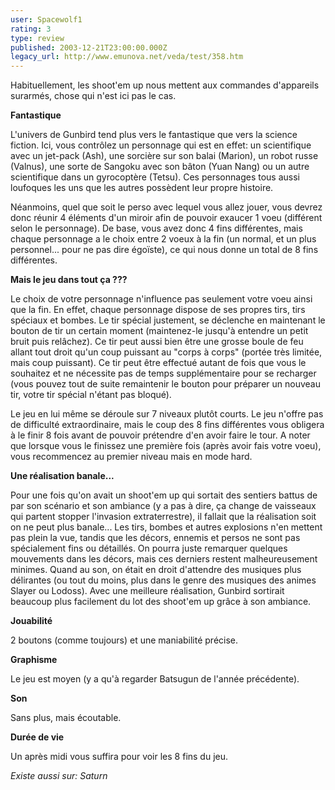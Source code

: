 ```yaml
---
user: Spacewolf1
rating: 3
type: review
published: 2003-12-21T23:00:00.000Z
legacy_url: http://www.emunova.net/veda/test/358.htm
---
```

Habituellement, les shoot'em up nous mettent aux commandes d'appareils surarmés, chose qui n'est ici pas le cas.  

  

**Fantastique**  

L'univers de Gunbird tend plus vers le fantastique que vers la science fiction. Ici, vous contrôlez un personnage qui est en effet: un scientifique avec un jet-pack (Ash), une sorcière sur son balai (Marion), un robot russe (Valnus), une sorte de Sangoku avec son bâton (Yuan Nang) ou un autre scientifique dans un gyrocoptère (Tetsu). Ces personnages tous aussi loufoques les uns que les autres possèdent leur propre histoire.  

Néanmoins, quel que soit le perso avec lequel vous allez jouer, vous devrez donc réunir 4 éléments d'un miroir afin de pouvoir exaucer 1 voeu (différent selon le personnage). De base, vous avez donc 4 fins différentes, mais chaque personnage a le choix entre 2 voeux à la fin (un normal, et un plus personnel... pour ne pas dire égoïste), ce qui nous donne un total de 8 fins différentes.  

  

**Mais le jeu dans tout ça ???**  

Le choix de votre personnage n'influence pas seulement votre voeu ainsi que la fin. En effet, chaque personnage dispose de ses propres tirs, tirs spéciaux et bombes. Le tir spécial justement, se déclenche en maintenant le bouton de tir un certain moment (maintenez-le jusqu'à entendre un petit bruit puis relâchez). Ce tir peut aussi bien être une grosse boule de feu allant tout droit qu'un coup puissant au "corps à corps" (portée très limitée, mais coup puissant). Ce tir peut être effectué autant de fois que vous le souhaitez et ne nécessite pas de temps supplémentaire pour se recharger (vous pouvez tout de suite remaintenir le bouton pour préparer un nouveau tir, votre tir spécial n'étant pas bloqué).  

Le jeu en lui même se déroule sur 7 niveaux plutôt courts. Le jeu n'offre pas de difficulté extraordinaire, mais le coup des 8 fins différentes vous obligera à le finir 8 fois avant de pouvoir prétendre d'en avoir faire le tour. A noter que lorsque vous le finissez une première fois (après avoir fais votre voeu), vous recommencez au premier niveau mais en mode hard.  

  

**Une réalisation banale...**  

Pour une fois qu'on avait un shoot'em up qui sortait des sentiers battus de par son scénario et son ambiance (y a pas à dire, ça change de vaisseaux qui partent stopper l'invasion extraterrestre), il fallait que la réalisation soit on ne peut plus banale... Les tirs, bombes et autres explosions n'en mettent pas plein la vue, tandis que les décors, ennemis et persos ne sont pas spécialement fins ou détaillés. On pourra juste remarquer quelques mouvements dans les décors, mais ces derniers restent malheureusement minimes. Quand au son, on était en droit d'attendre des musiques plus délirantes (ou tout du moins, plus dans le genre des musiques des animes Slayer ou Lodoss). Avec une meilleure réalisation, Gunbird sortirait beaucoup plus facilement du lot des shoot'em up grâce à son ambiance.  

  

  

**Jouabilité**  

2 boutons (comme toujours) et une maniabilité précise.  

**Graphisme**  

Le jeu est moyen (y a qu'à regarder Batsugun de l'année précédente).  

**Son**  

Sans plus, mais écoutable.  

**Durée de vie**  

Un après midi vous suffira pour voir les 8 fins du jeu.  

  

_Existe aussi sur:_ _Saturn_